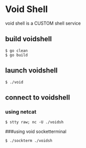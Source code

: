 # Void Shell
void shell is a CUSTOM shell service

## build voidshell
```shell
$ go clean
$ go build
```
## launch voidshell
```shell
$ ./void
```

## connect to voidshell
### using netcat
```shell
$ stty raw; nc -U ./voidsh
```
###using void socketterminal
```shell
$ ./sockterm ./voidsh
```